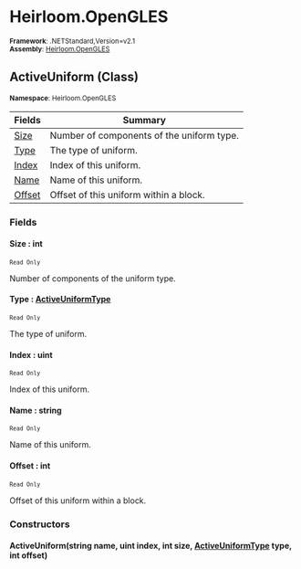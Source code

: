 # Heirloom.OpenGLES

<small>**Framework**: .NETStandard,Version=v2.1</small>  
<small>**Assembly**: [Heirloom.OpenGLES](../heirloom.opengles/heirloom.opengles.md)</small>  

## ActiveUniform (Class)
<small>**Namespace**: Heirloom.OpenGLES</sub></small>  

| Fields | Summary |
|-------|---------|
| [Size](#SIZ9C9392F9) | Number of components of the uniform type. |
| [Type](#TYP233312DE) | The type of uniform. |
| [Index](#IND6E2E1836) | Index of this uniform. |
| [Name](#NAM5943D12B) | Name of this uniform. |
| [Offset](#OFF1FA8EDD) | Offset of this uniform within a block. |

### Fields

#### <a name="SIZ9C9392F9"></a>Size : int
<small>`Read Only`</small>

Number of components of the uniform type.

#### <a name="TYP233312DE"></a>Type : [ActiveUniformType](heirloom.opengles.activeuniformtype.md)
<small>`Read Only`</small>

The type of uniform.

#### <a name="IND6E2E1836"></a>Index : uint
<small>`Read Only`</small>

Index of this uniform.

#### <a name="NAM5943D12B"></a>Name : string
<small>`Read Only`</small>

Name of this uniform.

#### <a name="OFF1FA8EDD"></a>Offset : int
<small>`Read Only`</small>

Offset of this uniform within a block.

### Constructors

#### ActiveUniform(string name, uint index, int size, [ActiveUniformType](heirloom.opengles.activeuniformtype.md) type, int offset)

